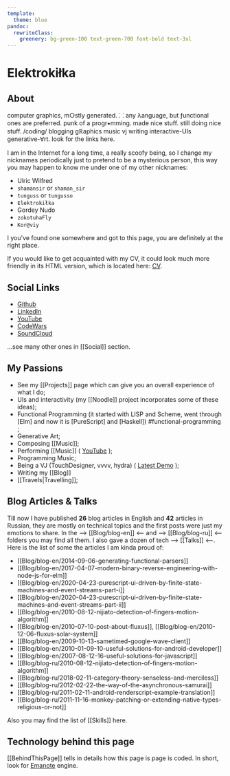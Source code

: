 ```yaml
---
template:
  theme: blue
pandoc:
  rewriteClass:
    greenery: bg-green-100 text-green-700 font-bold text-3xl
---
```


# Elektrokiłka

## About

computer graphics, m○stly generated. ⸬ any λanguage, but ƒunctional ones are preferred. punk of a progr⭑mming. made nice stuff. still doing nice stuff. /coding/ blogging gℝaphics music vj writing interactive-UIs generative-∀rt. look for the links here.

I am in the Internet for a long time, a really scoofy being, so I change my nicknames periodically just to pretend to be a mysterious person, this way you may happen to know me under one of my other nicknames:

* Ulric Wilfred
* `shamansir` or `shaman_sir`
* `tunguss` or `tungusso`
* `Elektrokiłka`
* Gordey Nudo
* `zokotuhaFly`
* `Kor@viy`

I you've found one somewhere and got to this page, you are definitely at the right place.

If you would like to get acquainted with my CV, it could look much more friendly in its HTML version, which is located here: [CV][local-cv-html].

## Social Links

* [Github](https://github.com/shamansir)
* [LinkedIn](https://www.linkedin.com/in/shamansir/)
* [YouTube](https://www.youtube.com/@UlricWilfred)
* [CodeWars](https://www.codewars.com/users/shamansir)
* [SoundCloud](https://soundcloud.com/shamansir)

...see many other ones in [[Social]] section.

## My Passions

* See my [[Projects]] page which can give you an overall experience of what I do;
* UIs and interactivity (my [[Noodle]] project incorporates some of these ideas);
* Functional Programming (it started with LISP and Scheme, went through [Elm] and now it is [PureScript] and [Haskell]) #functional-programming ;
* Generative Art;
* Composing [[Music]];
* Performing [[Music]] ( [YouTube](https://www.youtube.com/playlist?list=PL4PKtHFA6sG_GHmMwlpAbiIwpgJ6AZ7Za) );
* Programming Music;
* Being a VJ (TouchDesigner, vvvv, hydra) ( [Latest Demo](https://www.youtube.com/playlist?list=PL4PKtHFA6sG_GHmMwlpAbiIwpgJ6AZ7Za) );
* Writing my [[Blog]]
* [[Travels|Travelling]];

## Blog Articles & Talks

Till now I have published **26** blog articles in English and **42** articles in Russian, they are mostly on technical topics and the first posts were just my emotions to share. In the ⟶ [[Blog/blog-en]] ⟵ and ⟶ [[Blog/blog-ru]] ⟵ folders you may find all them. I also gave a dozen of tech ⟶ [[Talks]] ⟵. Here is the list of some the articles I am kinda proud of:

* [[Blog/blog-en/2014-09-06-generating-functional-parsers]]
* [[Blog/blog-en/2017-04-07-modern-binary-reverse-engineering-with-node-js-for-elm]]
* [[Blog/blog-en/2020-04-23-purescript-ui-driven-by-finite-state-machines-and-event-streams-part-i]]
* [[Blog/blog-en/2020-04-23-purescript-ui-driven-by-finite-state-machines-and-event-streams-part-ii]]
* [[Blog/blog-en/2010-08-12-nijiato-detection-of-fingers-motion-algorithm]]
* [[Blog/blog-en/2010-07-10-post-about-fluxus]], [[Blog/blog-en/2010-12-06-fluxus-solar-system]]
* [[Blog/blog-en/2009-10-13-sametimed-google-wave-client]]
* [[Blog/blog-en/2010-01-09-10-useful-solutions-for-android-developer]]
* [[Blog/blog-en/2007-08-12-16-useful-solutions-for-javascript]]
* [[Blog/blog-ru/2010-08-12-nijiato-detection-of-fingers-motion-algorithm]]
* [[Blog/blog-ru/2018-02-11-category-theory-senseless-and-merciless]]
* [[Blog/blog-ru/2012-02-22-the-way-of-the-asynchronous-samurai]]
* [[Blog/blog-ru/2011-02-11-android-renderscript-example-translation]]
* [[Blog/blog-ru/2011-11-16-monkey-patching-or-extending-native-types-religious-or-not]]

Also you may find the list of [[Skills]] here.

## Technology behind this page

[[BehindThisPage]] tells in details how this page is page is coded. In short, look for [Emanote] engine.

[Emanote]: https://emanote.srid.ca/
<!-- [local-cv-html]: /CV/assets/html/cv.html -->
<!-- [local-cv-prev-html]: /CV/assets/html/prev.cv.html -->
[local-cv-html]: https://shamansir.github.io/CV/Html/cv.html
